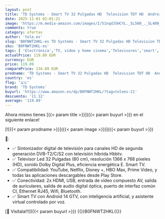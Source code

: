```yaml
---
layout: post
title: 'TD Systems - Smart TV 32 Pulgadas HD  Television TDT HD  Android 14 GTV  Modelo 2025  Televisor con 3 años de garantía - PRIME32C21GLE'
date: 2025-11-01 02:01:21
image: 'https://m.media-amazon.com/images/I/51nqdJSHCYL._SL500_._SL400_.jpg'
comments: true
category: ofertas
author: 'tole.es'
slug: 'B0FNWT2HKL-es TD Systems - Smart TV 32 Pulgadas HD Television TDT HD...'
sku: 'B0FNWT2HKL-es'
tags: [ 'Electrónica','TV, vídeo y home cinema','Televisores','smart','td systems','television','televisor','tv','🇪🇸', ]
actualPrice: 119.89 EUR
currency: EUR
price: 119.89
comparePrice: 134.89 EUR
prodname: 'TD Systems - Smart TV 32 Pulgadas HD  Television TDT HD  Android 14 GTV  Modelo 2025  Televisor con 3 años de garantía - PRIME32C21GLE'
country: 'es'
flag: '🇪🇸'
brand: 'TD Systems'
buyurl: 'https://www.amazon.es/dp/B0FNWT2HKL/?tag=tolees-21'
descuento: '11.12'
average: '119.89'
---
```


Ahora mismo tienes [{{< param title >}}]({{< param buyurl >}}) en el siguiente enlace!

[![{{< param prodname >}}]({{< param image >}})]({{< param buyurl >}})

🔎:

- ✅ Sintonizador digital de televisión para canales HD de segunda generación DVB-T2/C/S2 con televisión híbrida Hbbtv.
- ✅ Televisor Led 32 Pulgadas (80 cm), resolución 1366 x 768 píxeles (HD), sonido Dolby Digital Plus, eficiencia energética E. Smart TV.
- ✅ Compatibilidad: YouTube, Netflix, Disney +, HBO Max, Prime Video, y todas las aplicaciones descargables desde Play Store.
- ✅ Conectividad: 2x HDMI, USB, entrada de vídeo compuesto AV, salida de auriculares, salida de audio digital óptica, puerto de interfaz común CI, Ethernet RJ45, Wifi, Bluetooth.
- ✅ Smart TV con Android 14 GTV, con inteligencia artificial, y asistente virtual controlado por voz.

[🛒 Visítala!!!]({{< param buyurl >}})
{{<world>}}B0FNWT2HKL{{</world>}}
